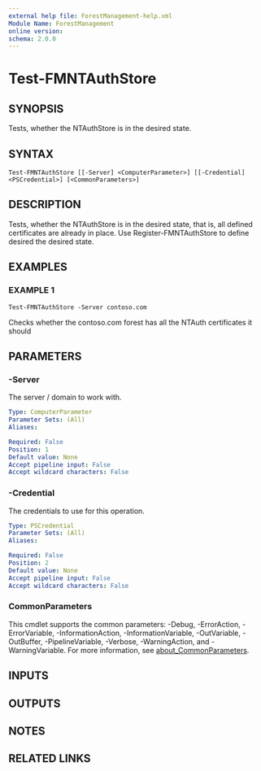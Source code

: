 ```yaml
---
external help file: ForestManagement-help.xml
Module Name: ForestManagement
online version:
schema: 2.0.0
---
```


# Test-FMNTAuthStore

## SYNOPSIS
Tests, whether the NTAuthStore is in the desired state.

## SYNTAX

```
Test-FMNTAuthStore [[-Server] <ComputerParameter>] [[-Credential] <PSCredential>] [<CommonParameters>]
```

## DESCRIPTION
Tests, whether the NTAuthStore is in the desired state, that is, all defined certificates are already in place.
Use Register-FMNTAuthStore to define desired the desired state.

## EXAMPLES

### EXAMPLE 1
```
Test-FMNTAuthStore -Server contoso.com
```

Checks whether the contoso.com forest has all the NTAuth certificates it should

## PARAMETERS

### -Server
The server / domain to work with.

```yaml
Type: ComputerParameter
Parameter Sets: (All)
Aliases:

Required: False
Position: 1
Default value: None
Accept pipeline input: False
Accept wildcard characters: False
```

### -Credential
The credentials to use for this operation.

```yaml
Type: PSCredential
Parameter Sets: (All)
Aliases:

Required: False
Position: 2
Default value: None
Accept pipeline input: False
Accept wildcard characters: False
```

### CommonParameters
This cmdlet supports the common parameters: -Debug, -ErrorAction, -ErrorVariable, -InformationAction, -InformationVariable, -OutVariable, -OutBuffer, -PipelineVariable, -Verbose, -WarningAction, and -WarningVariable. For more information, see [about_CommonParameters](http://go.microsoft.com/fwlink/?LinkID=113216).

## INPUTS

## OUTPUTS

## NOTES

## RELATED LINKS
